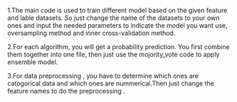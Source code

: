 1.The main code is used to train different model based on the given feature and lable datasets. So just change the name of the datasets to your own ones and input the needed parameters to indicate the model you want use, oversampling method and inner cross-validation method.

2.For each algorithm, you will get a probability prediction. You first combine them together into one file, then just use the mojority_vote code to apply ensemble model.

3.For data preprocessing , you have to determine which ones are catogorical data and which ones are nummerical.Then just change the feature names to do the preprocessing .
